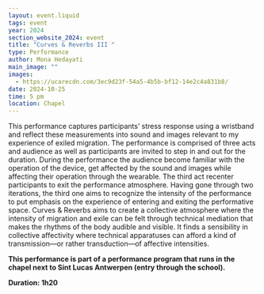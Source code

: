 ```yaml
---
layout: event.liquid
tags: event
year: 2024
section_website_2024: event
title: "Curves & Reverbs III "
type: Performance
author: Mona Hedayati
main_image: ""
images:
  - https://ucarecdn.com/3ec9d23f-54a5-4b5b-bf12-14e2c4a831b8/
date: 2024-10-25
time: 5 pm
location: Chapel
---
```

This performance captures participants’ stress response using a wristband and reflect these measurements into sound and images relevant to my experience of exiled migration. The performance is comprised of three acts and audience as well as participants are invited to step in and out for the duration. During the performance the audience become familiar with the operation of the device, get affected by the sound and images while affecting their operation through the wearable. The third act recenter participants to exit the performance atmosphere. Having gone through two iterations, the third one aims to recognize the intensity of the performance to put emphasis on the experience of entering and exiting the performative space. Curves & Reverbs aims to create a collective atmosphere where the intensity of migration and exile can be felt through technical mediation that makes the rhythms of the body audible and visible. It finds a sensibility in collective affectivity where technical apparatuses can afford a kind of transmission—or rather transduction—of affective intensities.

**This performance is part of a performance program that runs in the chapel next to Sint Lucas Antwerpen (entry through the school).** 

**Duration: 1h20**
